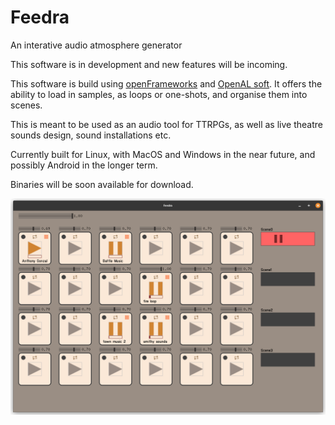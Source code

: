# Feedra

An interative audio atmosphere generator

This software is in development and new features will be incoming.

This software is build using [openFrameworks](https://openframeworks.cc/) and [OpenAL soft](https://www.openal-soft.org/).
It offers the ability to load in samples, as loops or one-shots, and organise them into scenes.

This is meant to be used as an audio tool for TTRPGs, as well as live theatre sounds design, sound installations etc.

Currently built for Linux, with MacOS and Windows in the near future, and possibly Android in the longer term.

Binaries will be soon available for download.

![Feedra screenshot](./assets/screenshots/feedra-screenshot.png)

